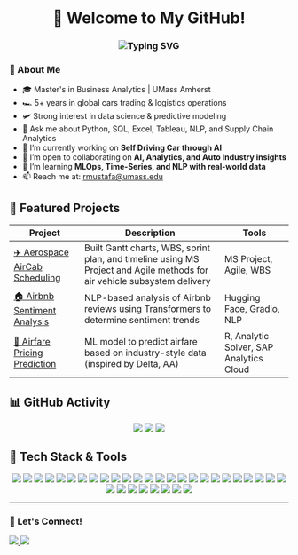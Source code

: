 <h1 align="center">
  👋 Welcome to My GitHub!
</h1>

<h3 align="center">
  <img src="https://readme-typing-svg.demolab.com?font=Fira+Code&weight=500&size=20&pause=500&color=00BFFF&center=true&vCenter=true&width=400&lines=Business+Analyst;Data+Enthusiast;Automotive+%26+Export+Specialist;Logistics+Manager" alt="Typing SVG" />
</h3>

### 💼 About Me
- 🎓 Master's in Business Analytics | UMass Amherst
- 🏎️ 5+ years in global cars trading & logistics operations  
- 🛩️ Strong interest in data science & predictive modeling  
- 💬 Ask me about Python, SQL, Excel, Tableau, NLP, and Supply Chain Analytics  
- 🔭 I’m currently working on **Self Driving Car through AI**
- 👯 I’m open to collaborating on **AI, Analytics, and Auto Industry insights**
- 🧠 I’m learning **MLOps, Time-Series, and NLP with real-world data**
- 📫 Reach me at: rmustafa@umass.edu

## 🚀 Featured Projects

| Project | Description | Tools |
|--------|-------------|-------|
| [✈️ Aerospace AirCab Scheduling](https://github.com/rameenmustafa/Aerospace-Project-AirCab-SystemsModel) | Built Gantt charts, WBS, sprint plan, and timeline using MS Project and Agile methods for air vehicle subsystem delivery | MS Project, Agile, WBS |
| [🏠 Airbnb Sentiment Analysis](https://github.com/rameenmustafa/Airbnb-Analysis) | NLP-based analysis of Airbnb reviews using Transformers to determine sentiment trends | Hugging Face, Gradio, NLP |
| [💸 Airfare Pricing Prediction](https://github.com/rameenmustafa/airfare-pricing-prediction) | ML model to predict airfare based on industry-style data (inspired by Delta, AA) | R, Analytic Solver, SAP Analytics Cloud |

## 📊 GitHub Activity
<p align="center">
  <img src="https://github-readme-stats.vercel.app/api?username=rameenmk&show_icons=true&theme=default" />
  <img src="https://streak-stats.demolab.com?user=rameenmk&theme=default" />
  <img src="https://github-readme-stats.vercel.app/api/top-langs/?username=rameenmk&layout=compact" />
</p>

## 🧰 Tech Stack & Tools
<p align="center">
  <!-- Languages -->
  <img src="https://img.shields.io/badge/Python-3776AB?logo=python&logoColor=white" />
  <img src="https://img.shields.io/badge/R-276DC3?logo=r&logoColor=white" />
  <img src="https://img.shields.io/badge/SQL-4479A1?logo=postgresql&logoColor=white" />
  <img src="https://img.shields.io/badge/JavaScript-F7DF1E?logo=javascript&logoColor=black" />
  <img src="https://img.shields.io/badge/TypeScript-3178C6?logo=typescript&logoColor=white" />
  <img src="https://img.shields.io/badge/HTML5-E34F26?logo=html5&logoColor=white" />
  <img src="https://img.shields.io/badge/CSS3-1572B6?logo=css3&logoColor=white" />
  <img src="https://img.shields.io/badge/Excel-217346?logo=microsoft-excel&logoColor=white" />

  <!-- Cloud Platforms -->
  <img src="https://img.shields.io/badge/AWS-232F3E?logo=amazonaws&logoColor=white" />
  <img src="https://img.shields.io/badge/AWS%20Lambda-FF9900?logo=aws-lambda&logoColor=white" />
  <img src="https://img.shields.io/badge/GCP-4285F4?logo=googlecloud&logoColor=white" />
  <img src="https://img.shields.io/badge/Azure-0078D4?logo=microsoftazure&logoColor=white" />

  <!-- ML & AI -->
  <img src="https://img.shields.io/badge/Alteryx-005CA9?logo=dataiku&logoColor=white" />
  <img src="https://img.shields.io/badge/SageMaker-232F3E?logo=amazonaws&logoColor=white" />
  <img src="https://img.shields.io/badge/TensorFlow-FF6F00?logo=tensorflow&logoColor=white" />
  <img src="https://img.shields.io/badge/Scikit--Learn-F7931E?logo=scikit-learn&logoColor=white" />
  <img src="https://img.shields.io/badge/PyTorch-EE4C2C?logo=pytorch&logoColor=white" />
  <img src="https://img.shields.io/badge/PySpark-E25A1C?logo=apachespark&logoColor=white" />
  <img src="https://img.shields.io/badge/Numpy-013243?logo=numpy&logoColor=white" />
  <img src="https://img.shields.io/badge/Matplotlib-11557C?logo=plotly&logoColor=white" />
  <img src="https://img.shields.io/badge/Seaborn-7F93C2?logo=python&logoColor=white" />
  <img src="https://img.shields.io/badge/Streamlit-FF4B4B?logo=streamlit&logoColor=white" />

  <!-- BI & Analytics Tools -->
  <img src="https://img.shields.io/badge/Tableau-E97627?logo=tableau&logoColor=white" />
  <img src="https://img.shields.io/badge/Power%20BI-F2C811?logo=powerbi&logoColor=black" />
  <img src="https://img.shields.io/badge/SAP-0FAAFF?logo=sap&logoColor=white" />
  <img src="https://img.shields.io/badge/SPSS-003B71?logo=ibm&logoColor=white" />
  <img src="https://img.shields.io/badge/Looker-4285F4?logo=looker&logoColor=white" />

  <!-- Dev Tools -->
  <img src="https://img.shields.io/badge/VS%20Code-007ACC?logo=visualstudiocode&logoColor=white" />
  <img src="https://img.shields.io/badge/Git-F05032?logo=git&logoColor=white" />
  <img src="https://img.shields.io/badge/Jupyter-F37626?logo=jupyter&logoColor=white" />
  <img src="https://img.shields.io/badge/Colab-F9AB00?logo=googlecolab&logoColor=black" />

  <!-- Project & Collaboration -->
  <img src="https://img.shields.io/badge/Jira-0052CC?logo=jira&logoColor=white" />
  <img src="https://img.shields.io/badge/SharePoint-0078D4?logo=microsoftsharepoint&logoColor=white" />
</p>

---

### 📌 Let's Connect!

<p align="left">
  <a href="https://www.linkedin.com/in/rameenmustafa/" target="_blank">
    <img src="https://img.shields.io/badge/LinkedIn-0A66C2?style=for-the-badge&logo=linkedin&logoColor=white" />
  </a>

  <a href="mailto:rmustafa@umass.edu" target="_blank">
    <img src="https://img.shields.io/badge/Gmail-D14836?style=for-the-badge&logo=gmail&logoColor=white" />
  </a>
</p>

